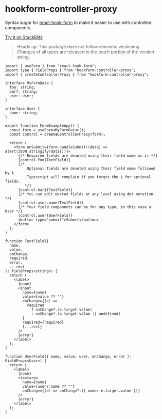 # hookform-controller-proxy

Syntax sugar for [react-hook-form](https://react-hook-form.com/) to make it easier to use with controlled components.

[Try it on StackBlitz](https://stackblitz.com/edit/hookform-controller-proxy)

> Heads up: This package does not follow semantic versioning. Changes of all types are released to the patch portion of the version string.

```tsx
import { useForm } from "react-hook-form";
import type { FieldProps } from "hookform-controller-proxy";
import { createControllerProxy } from "hookform-controller-proxy";

interface MyFormData {
  foo: string;
  bar?: string;
  user: User;
}

interface User {
  name: string;
}

export function FormExampleApp() {
  const form = useForm<MyFormData>();
  const control = createControllerProxy(form);

  return (
    <form onSubmit={form.handleSubmit((data) => alert(JSON.stringify(data)))}>
      {/* Required fields are denoted using their field name as-is */}
      {control.foo(TextField)}
      {/* 
          Optional fields are denoted using their field name followed by $
          Typescript will complain if you forget the $ for optional fields.
         */}
      {control.bar$(TextField)}
      {/* You can edit nested fields at any level using dot notation */}
      {control.user.name(TextField)}
      {/* Your field components can be for any type, in this case a User */}
      {control.user(UserField)}
      <button type="submit">Submit</button>
    </form>
  );
}

function TextField({
  name,
  value,
  onChange,
  required,
  error,
  ...rest
}: FieldProps<string>) {
  return (
    <label>
      {name}
      <input
        name={name}
        value={value ?? ""}
        onChange={(e) =>
          required
            ? onChange?.(e.target.value)
            : onChange?.(e.target.value || undefined)
        }
        required={required}
        {...rest}
      />
      {error}
    </label>
  );
}

function UserField({ name, value: user, onChange, error }: FieldProps<User>) {
  return (
    <label>
      {name}
      <textarea
        name={name}
        value={user?.name ?? ""}
        onChange={(e) => onChange?.({ name: e.target.value })}
      />
      {error}
    </label>
  );
}
```
